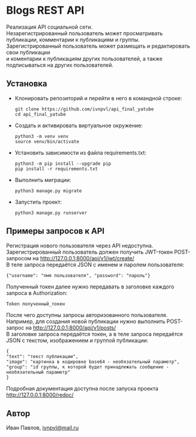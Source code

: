 Blogs REST API
==============

Реализация API социальной сети.  
Незарегистрированный пользователь может просматривать публикации, комментарии к публикациям и группы.  
Зарегистрированный пользователь может размещать и редактировать свои публикации  
и коментарии к публикациям других пользователей, а также подписываться на других пользователей.

Установка
---------

- Клонировать репозиторий и перейти в него в командной строке:
  ```
  git clone https://github.com/ivnpvl/api_final_yatube
  cd api_final_yatube
  ```
- Cоздать и активировать виртуальное окружение:
  ```
  python3 -m venv venv
  source venv/bin/activate
  ```
- Установить зависимости из файла requirements.txt:
  ```
  python3 -m pip install --upgrade pip
  pip install -r requirements.txt
  ```
- Выполнить миграции:
  ```
  python3 manage.py migrate
  ```
- Запустить проект:
  ```
  python3 manage.py runserver
  ```

Примеры запросов к API
----------------------

Регистрация нового пользователя через API недоступна.  
Зарегистрированный пользователь должен получить JWT-токен POST-запросом на http://127.0.0.1:8000/api/v1/jwt/create/  
В теле запроса передаётся JSON с именем и паролем пользователя:  

```
{"username": "пмя пользователя", "password": "пароль"}
```

Полученный токен далее нужно передавать в заголовке каждого запроса в Authorization:

```
Token полученный_токен
```

После чего доступны запросы авторизованного пользователя.  
Например, для создания новой публикации нужно выполнить POST-запрос на http://127.0.0.1:8000/api/v1/posts/  
В заголовке запроса передаётся токен, а в теле запроса передаётся JSON с текстом, изображением и группой публикации:  

```
{
"text": "текст публикации",
"image": "картинка в кодировке base64 - необязательный параметр",
"group": "id группы, к которой будет принадлежать сообщение - необязательный параметр"
}
```

Подробная документация доступна после запуска проекта http://127.0.0.1:8000/redoc/

Автор
-----

Иван Павлов, ivnpvl@mail.ru
